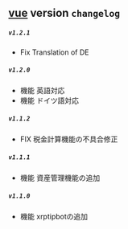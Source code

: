 ## [vue](./README.md) version `changelog`

##### `v1.2.1`
- Fix Translation of DE

##### `v1.2.0`
- 機能 英語対応
- 機能 ドイツ語対応

##### `v1.1.2`
- FIX 税金計算機能の不具合修正

##### `v1.1.1`
- 機能 資産管理機能の追加

##### `v1.1.0`
- 機能 xrptipbotの追加
